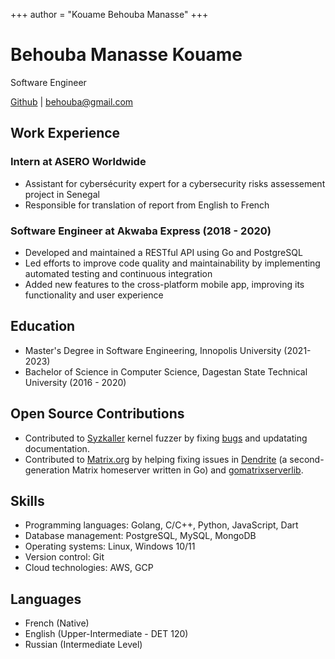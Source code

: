 +++
author = "Kouame Behouba Manasse"
+++

# Behouba Manasse Kouame
Software Engineer

[Github](https://github.com/behouba) | [behouba@gmail.com](mailto:behouba@gmail.com)


## Work Experience

### Intern at ASERO Worldwide
- Assistant for cybersécurity expert for a cybersecurity risks assessement project in Senegal
- Responsible for translation of report from English to French

### Software Engineer at Akwaba Express (2018 - 2020)

- Developed and maintained a RESTful API using Go and PostgreSQL
- Led efforts to improve code quality and maintainability by implementing automated testing and continuous integration
- Added new features to the cross-platform mobile app, improving its functionality and user experience

## Education

- Master's Degree in Software Engineering, Innopolis University (2021-2023)
- Bachelor of Science in Computer Science, Dagestan State Technical University (2016 - 2020)


## Open Source Contributions
- Contributed to [Syzkaller](https://github.com/google/syzkaller) kernel fuzzer by fixing [bugs](https://github.com/google/syzkaller/commits?author=behouba) and updatating documentation.
- Contributed to [Matrix.org](https://github.com/matrix-org) by helping fixing issues in [Dendrite](https://github.com/matrix-org/dendrite/commits?author=behouba) (a second-generation Matrix homeserver written in Go) and [gomatrixserverlib](https://github.com/matrix-org/gomatrixserverlib/commits?author=behouba).

## Skills
- Programming languages: Golang, C/C++, Python, JavaScript, Dart
- Database management: PostgreSQL, MySQL, MongoDB
- Operating systems: Linux, Windows 10/11
- Version control: Git
- Cloud technologies: AWS, GCP

## Languages
- French (Native)
- English (Upper-Intermediate - DET 120)
- Russian (Intermediate Level)

